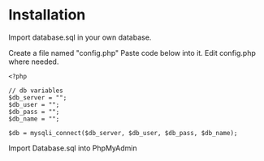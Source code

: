 # Installation

Import database.sql in your own database.

Create a file named "config.php"
Paste code below into it.
Edit config.php where needed.
```
<?php

// db variables
$db_server = "";
$db_user = "";
$db_pass = "";
$db_name = "";

$db = mysqli_connect($db_server, $db_user, $db_pass, $db_name);
```

Import Database.sql into PhpMyAdmin